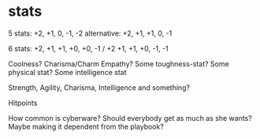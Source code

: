 # stats

5 stats: +2, +1, 0, -1, -2
alternative: +2, +1, +1, 0, -1

6 stats: +2, +1, +1, +0, +0, -1  / +2 +1, +1, +0, -1, -1

Coolness?
Charisma/Charm
Empathy?
Some toughness-stat?
Some physical stat?
Some intelligence stat

Strength, Agility, Charisma, Intelligence and something?

Hitpoints

How common is cyberware? Should everybody get as much as she wants? Maybe making it dependent from the playbook? 
